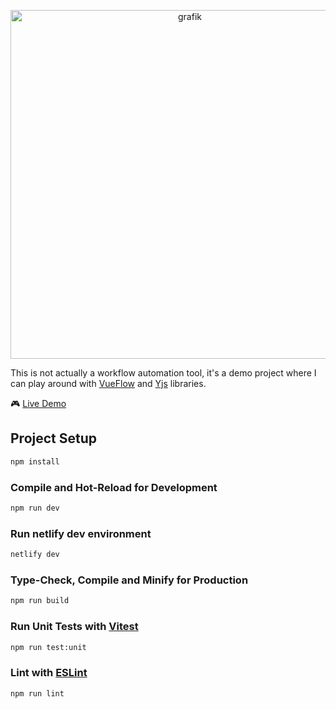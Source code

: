 <p align="center">
<img width="558" alt="grafik" src="https://github.com/user-attachments/assets/a0755e2a-cf35-4281-a828-9e63fc84820f" />
</p>

This is not actually a workflow automation tool, it's a demo project where I can play around with [VueFlow](https://vueflow.dev/) and [Yjs](https://yjs.dev/) libraries.

🎮 [Live Demo](https://n10xn.netlify.app/)

## Project Setup

```sh
npm install
```

### Compile and Hot-Reload for Development

```sh
npm run dev
```

### Run netlify dev environment

```sh
netlify dev
```

### Type-Check, Compile and Minify for Production

```sh
npm run build
```

### Run Unit Tests with [Vitest](https://vitest.dev/)

```sh
npm run test:unit
```

### Lint with [ESLint](https://eslint.org/)

```sh
npm run lint
```
